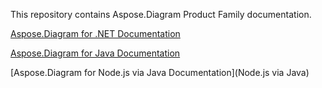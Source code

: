 This repository contains Aspose.Diagram Product Family documentation.

[Aspose.Diagram for .NET Documentation](net)

[Aspose.Diagram for Java Documentation](java)

[Aspose.Diagram for Node.js via Java Documentation](Node.js via Java)
